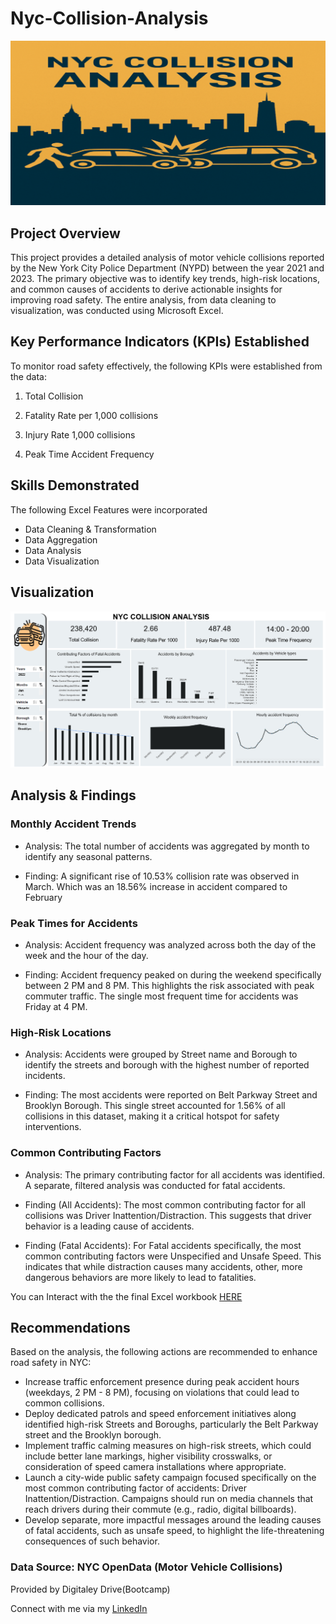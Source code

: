 # Nyc-Collision-Analysis

![](NYC_Collision_img.png)

## Project Overview

This project provides a detailed analysis of motor vehicle collisions reported by the New York City Police Department (NYPD) between the year 2021 and 2023. The primary objective was to identify key trends, high-risk locations, and common causes of accidents to derive actionable insights for improving road safety. The entire analysis, from data cleaning to visualization, was conducted using Microsoft Excel.


## Key Performance Indicators (KPIs) Established

To monitor road safety effectively, the following KPIs were established from the data:

1. Total Collision

2. Fatality Rate per 1,000 collisions

3. Injury Rate 1,000 collisions

4. Peak Time Accident Frequency


## Skills Demonstrated

The following Excel Features were incorporated

- Data Cleaning & Transformation
- Data Aggregation
- Data Analysis
- Data Visualization


## Visualization 
![](Dashboard_image.png)

## Analysis & Findings

### Monthly Accident Trends
- Analysis: The total number of accidents was aggregated by month to identify any seasonal patterns.
  
- Finding: A significant rise of 10.53% collision rate was observed in March. Which was an 18.56% increase in accident compared to February

### Peak Times for Accidents
- Analysis: Accident frequency was analyzed across both the day of the week and the hour of the day.
  
- Finding: Accident frequency peaked on during the weekend specifically between 2 PM and 8 PM. This highlights the risk associated with peak commuter traffic. The single most frequent time for accidents was Friday at 4 PM.
  
### High-Risk Locations
- Analysis: Accidents were grouped by Street name and Borough to identify the streets and borough with the highest number of reported incidents.
  
- Finding: The most accidents were reported on Belt Parkway Street and Brooklyn Borough. This single street accounted for 1.56% of all collisions in this dataset, making it a critical hotspot for safety interventions.
  
### Common Contributing Factors
- Analysis: The primary contributing factor for all accidents was identified. A separate, filtered analysis was conducted for fatal accidents.

- Finding (All Accidents): The most common contributing factor for all collisions was Driver Inattention/Distraction. This suggests that driver behavior is a leading cause of accidents.
  
- Finding (Fatal Accidents): For Fatal accidents specifically, the most common contributing factors were Unspecified and Unsafe Speed. This indicates that while distraction causes many accidents, other, more dangerous behaviors are more likely to lead to fatalities.


You can Interact with the the final Excel workbook [HERE](https://drive.google.com/file/d/1-X170Ko21bMYIzfRikaq26XcebrMGHTy/view)

## Recommendations

Based on the analysis, the following actions are recommended to enhance road safety in NYC:

- Increase traffic enforcement presence during peak accident hours (weekdays, 2 PM - 8 PM), focusing on violations that could lead to common collisions.
- Deploy dedicated patrols and speed enforcement initiatives along identified high-risk Streets and Boroughs, particularly the Belt Parkway street and the Brooklyn borough.
- Implement traffic calming measures on high-risk streets, which could include better lane markings, higher visibility crosswalks, or consideration of speed camera installations where appropriate.
- Launch a city-wide public safety campaign focused specifically on the most common contributing factor of accidents: Driver Inattention/Distraction. Campaigns should run on media channels that reach drivers during their commute (e.g., radio, digital billboards).
- Develop separate, more impactful messages around the leading causes of fatal accidents, such as unsafe speed, to highlight the life-threatening consequences of such behavior.


### Data Source: NYC OpenData (Motor Vehicle Collisions) 
Provided by Digitaley Drive(Bootcamp)

Connect with me via my [LinkedIn](www.linkedin.com/in/oyindamola-ayeni)





